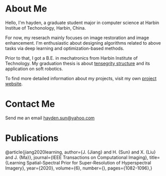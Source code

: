 # About Me
Hello, I'm hayden, a graduate student major in computer science at Harbin Institue of Techonology, Harbin, China.

For now, my reserach mainly focuses on image restoration and image enhancement. I'm enthusiastic about designing algorithms related to above tasks via deep learning and optimization-based methods.

Prior to that, I got a B.E. in mechatronics from Harbin Institute of Technology. My graduation thesis is about [tensegrity structure](https://en.wikipedia.org/wiki/Tensegrity) and its application on soft robotics.

To find more detailed information about my projects, visit my own [project website](https://quartetweb.wordpress.com/).

# Contact Me

Send me an email hayden.sun@yahoo.com

# Publications
@article{jiang2020learning,
 author={J. {Jiang} and H. {Sun} and X. {Liu} and J. {Ma}}, 
 journal={IEEE Transactions on Computational Imaging}, 
 title={Learning Spatial-Spectral Prior for Super-Resolution of Hyperspectral Imagery}, 
 year={2020}, 
 volume={6}, 
 number={}, 
 pages={1082-1096},}

